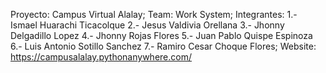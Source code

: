 Proyecto: Campus Virtual Alalay; 
Team: Work System;
Integrantes:                                                                                                                                                                     1.- Ismael Huarachi Ticacolque
2.- Jesus Valdivia Orellana                                                                                                                                                      3.- Jhonny Delgadillo Lopez                                                                                                                                                      4.- Jhonny Rojas Flores                                                                                                                                                          5.- Juan Pablo Quispe Espinoza                                                                                                                                                   6.- Luis Antonio Sotillo Sanchez                                                                                                                                                 7.- Ramiro Cesar Choque Flores;
Website: https://campusalalay.pythonanywhere.com/
